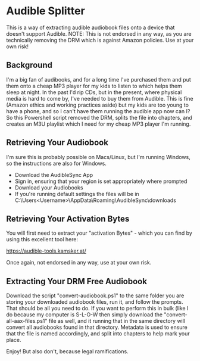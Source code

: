 # Audible Splitter

This is a way of extracting audible audiobook files onto a device that doesn't support Audible. NOTE: This is not endorsed in any way, as you are technically removing the DRM which is against Amazon policies. Use at your own risk!

## Background

I'm a big fan of audibooks, and for a long time I've purchased them and put them onto a cheap MP3 player for my kids to listen to which helps them sleep at night. In the past I'd rip CDs, but in the present, where physical media is hard to come by, I've needed to buy them from Audible. This is fine (Amazon ethics and working practices aside) but my kids are too young to have a phone, and so I can't have them running the audible app now can I? So this Powershell script removed the DRM, splits the file into chapters, and creates an M3U playlist which I need for my cheap MP3 player I'm running.

## Retrieving Your Audiobook

I'm sure this is probably possible on Macs/Linux, but I'm running Windows, so the instructions are also for Windows. 

- Download the AudibleSync App
- Sign in, ensuring that your region is set appropriately where prompted
- Download your Audiobooks
- If you're running default settings the files will be in C:\Users\<Username>\AppData\Roaming\AudibleSync\downloads

## Retrieving Your Activation Bytes

You will first need to extract your "activation Bytes" - which you can find by using this excellent tool here:

https://audible-tools.kamsker.at/

Once again, not endorsed in any way, use at your own risk.

## Extracting Your DRM Free Audiobook

Download the script "convert-audiobook.ps1" to the same folder you are storing your downloaded audiobook files, run it, and follow the prompts. That should be all you need to do. If you want to perform this in bulk (like I do because my computer is S-L-O-W then simply download the "convert-all-aax-files.ps1" file as well, and it running that in the same directory will convert all audiobooks found in that directory. Metadata is used to ensure that the file is named accordingly, and split into chapters to help mark your place.

Enjoy! But also don't, because legal ramifications.
